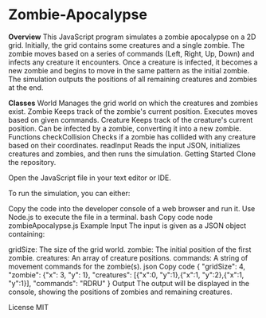 # Zombie-Apocalypse
**Overview**
This JavaScript program simulates a zombie apocalypse on a 2D grid. Initially, the grid contains some creatures and a single zombie. The zombie moves based on a series of commands (Left, Right, Up, Down) and infects any creature it encounters. Once a creature is infected, it becomes a new zombie and begins to move in the same pattern as the initial zombie. The simulation outputs the positions of all remaining creatures and zombies at the end.

**Classes**
World
Manages the grid world on which the creatures and zombies exist.
Zombie
Keeps track of the zombie's current position.
Executes moves based on given commands.
Creature
Keeps track of the creature's current position.
Can be infected by a zombie, converting it into a new zombie.
Functions
checkCollision
Checks if a zombie has collided with any creature based on their coordinates.
readInput
Reads the input JSON, initializes creatures and zombies, and then runs the simulation.
Getting Started
Clone the repository.

Open the JavaScript file in your text editor or IDE.

To run the simulation, you can either:

Copy the code into the developer console of a web browser and run it.
Use Node.js to execute the file in a terminal.
bash
Copy code
node zombieApocalypse.js
Example Input
The input is given as a JSON object containing:

gridSize: The size of the grid world.
zombie: The initial position of the first zombie.
creatures: An array of creature positions.
commands: A string of movement commands for the zombie(s).
json
Copy code
{
  "gridSize": 4,
  "zombie": {"x": 3, "y": 1},
  "creatures": [{"x":0, "y":1},{"x":1, "y":2},{"x":1, "y":1}],
  "commands": "RDRU"
}
Output
The output will be displayed in the console, showing the positions of zombies and remaining creatures.

License
MIT
